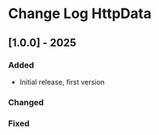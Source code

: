 # Change Log HttpData

## [1.0.0] - 2025

### Added

- Initial release, first version

### Changed

### Fixed
